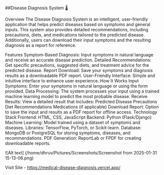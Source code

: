 ##Disease Diagnosis System 🌡️


Overview
The Disease Diagnosis System is an intelligent, user-friendly application that helps predict diseases based on symptoms and general inputs. This system also provides detailed recommendations, including precautions, diets, and medications tailored to the predicted disease. Additionally, users can download their input symptoms and the resulting diagnosis as a report for reference.

Features
Symptom-Based Diagnosis: Input symptoms in natural language and receive an accurate disease prediction.
Detailed Recommendations: Get specific precautions, suggested diets, and treatment advice for the predicted disease.
Report Download: Save your symptoms and diagnosis results as a downloadable PDF report.
User-Friendly Interface: Simple and intuitive interface to enhance user experience.
How It Works
Input Symptoms: Enter your symptoms in natural language or using the form provided.
Data Processing: The system processes your input using a trained machine learning model to predict the most probable disease.
Receive Results: View a detailed result that includes:
Predicted Disease
Precautions
Diet Recommendations
Medications (if applicable)
Download Report: Option to save the input and results as a PDF report for offline access.
Technology Stack
Frontend: HTML, CSS, JavaScript
Backend: Python (Flask/Django)
Machine Learning:
Model trained using a dataset of symptoms and diseases.
Libraries: TensorFlow, PyTorch, or Scikit-learn.
Database: MongoDB or PostgreSQL for storing symptoms, diseases, and recommendations.
PDF Generation: ReportLab or FPDF for creating downloadable reports.

![Alt text] (/home/dhruv/Pictures/Screenshots/Screenshot from 2025-01-31 15-13-06.png)


Visit Site - https://medical-disease-diagnosis.vercel.app/
